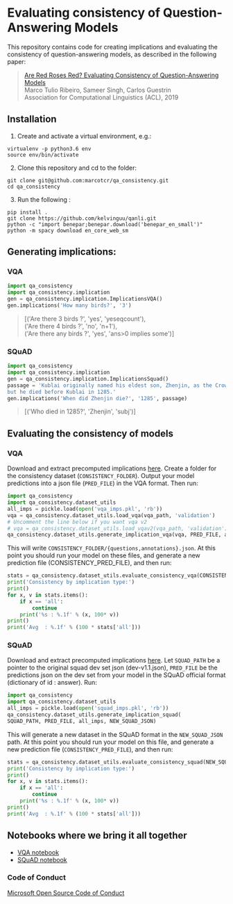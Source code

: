 # Evaluating consistency of Question-Answering Models
This repository contains code for creating implications and evaluating the consistency of question-answering models, as described in the following paper:
>[Are Red Roses Red? Evaluating Consistency of Question-Answering Models](http://homes.cs.washington.edu/~marcotcr/implication_acl19.pdf)  
> Marco Tulio Ribeiro, Sameer Singh, Carlos Guestrin  
> Association for Computational Linguistics (ACL), 2019



## Installation
1. Create and activate a virtual environment, e.g.:
```
virtualenv -p python3.6 env
source env/bin/activate
```
2. Clone this repository and cd to the folder:
```
git clone git@github.com:marcotcr/qa_consistency.git
cd qa_consistency
```
3. Run the following :
```
pip install .
git clone https://github.com/kelvinguu/qanli.git
python -c "import benepar;benepar.download('benepar_en_small')"
python -m spacy download en_core_web_sm
```

## Generating implications:
### VQA
```python
import qa_consistency
import qa_consistency.implication
gen = qa_consistency.implication.ImplicationsVQA()
gen.implications('How many birds?', '3')
```
> [('Are there 3 birds ?', 'yes', 'yeseqcount'),  
 ('Are there 4 birds ?', 'no', 'n+1'),  
 ('Are there any birds ?', 'yes', 'ans>0 implies some')]

 ### SQuAD

```python
import qa_consistency
import qa_consistency.implication
gen = qa_consistency.implication.ImplicationsSquad()
passage = 'Kublai originally named his eldest son, Zhenjin, as the Crown Prince, \
but he died before Kublai in 1285.'
gen.implications('When did Zhenjin die?', '1285', passage)
```
> [('Who died in 1285?', 'Zhenjin', 'subj')]

## Evaluating the consistency of models
### VQA
Download and extract precomputed implications [here](https://github.com/marcotcr/qa_consistency/raw/master/precomputed/vqa_imps.zip).
Create a folder for the consistency dataset (`CONSISTENCY_FOLDER`). Output your model predictions into a json file (`PRED_FILE`) in the VQA format. Then run:
```python
import qa_consistency
import qa_consistency.dataset_utils
all_imps = pickle.load(open('vqa_imps.pkl', 'rb'))
vqa = qa_consistency.dataset_utils.load_vqa(vqa_path, 'validation')
# Uncomment the line below if you want vqa v2
# vqa = qa_consistency.dataset_utils.load_vqav2(vqa_path, 'validation')
qa_consistency.dataset_utils.generate_implication_vqa(vqa, PRED_FILE, all_imps, CONSISTENCY_FOLDER)
```
This will write `CONSISTENCY_FOLDER/{questions,annotations}.json`.
At this point you should run your model on these files, and generate a new prediction file (CONSISTENCY_PRED_FILE), and then run:

```python
stats = qa_consistency.dataset_utils.evaluate_consistency_vqa(CONSISTENCY_FOLDER, CONSISTENCY_PREDS_FILE)
print('Consistency by implication type:')
print()
for x, v in stats.items():
    if x == 'all':
        continue
    print('%s : %.1f' % (x, 100* v))
print()
print('Avg  : %.1f' % (100 * stats['all']))
```

### SQuAD
Download and extract precomputed implications [here](https://github.com/marcotcr/qa_consistency/raw/master/precomputed/squad_imps.zip).
Let `SQUAD_PATH` be a pointer to the original squad dev set json (dev-v1.1.json), `PRED_FILE` be the predictions json on the dev set from your model in the SQuAD official format (dictionary of id : answer). Run:
```python
import qa_consistency
import qa_consistency.dataset_utils
all_imps = pickle.load(open('squad_imps.pkl', 'rb'))
qa_consistency.dataset_utils.generate_implication_squad(
SQUAD_PATH, PRED_FILE, all_imps, NEW_SQUAD_JSON)
```
This will generate a new dataset in the SQuAD format in the `NEW_SQUAD_JSON` path. At this point you should run your model on this file, and generate a new prediction file (`CONSISTENCY_PRED_FILE`), and then run:
```python
stats = qa_consistency.dataset_utils.evaluate_consistency_squad(NEW_SQUAD_JSON, CONSISTENCY_PRED_FILE)
print('Consistency by implication type:')
print()
for x, v in stats.items():
    if x == 'all':
        continue
    print('%s : %.1f' % (x, 100* v))
print()
print('Avg  : %.1f' % (100 * stats['all']))
```

## Notebooks where we bring it all together
- [VQA notebook](https://github.com/marcotcr/qa_consistency/blob/master/notebooks/VQA.ipynb)
- [SQuAD notebook](https://github.com/marcotcr/qa_consistency/blob/master/notebooks/SQuAD.ipynb)

### Code of Conduct
[Microsoft Open Source Code of Conduct](https://opensource.microsoft.com/codeofconduct)
